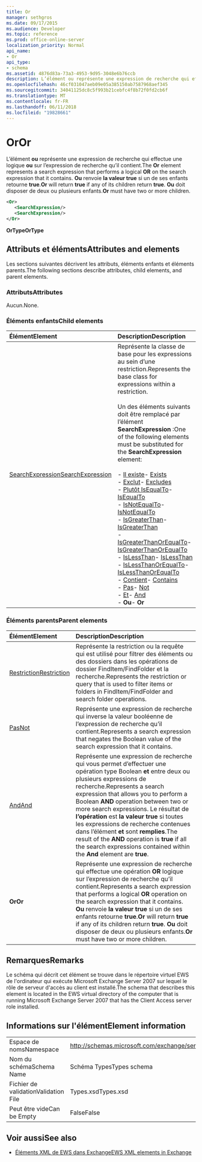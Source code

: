 ```yaml
---
title: Or
manager: sethgros
ms.date: 09/17/2015
ms.audience: Developer
ms.topic: reference
ms.prod: office-online-server
localization_priority: Normal
api_name:
- Or
api_type:
- schema
ms.assetid: 4876d83a-73a3-4953-9d95-3048e6b76ccb
description: L’élément ou représente une expression de recherche qui effectue une opération OR logique sur l’expression de recherche qu’il contient. Ou renvoie la valeur true si un de ses enfants retourne true. Ou doit avoir deux ou plusieurs enfants.
ms.openlocfilehash: 46cf031047aeb09e05a385150ab7587968aef345
ms.sourcegitcommit: 34041125dc8c5f993b21cebfc4f8b72f0fd2cb6f
ms.translationtype: MT
ms.contentlocale: fr-FR
ms.lasthandoff: 06/11/2018
ms.locfileid: "19828661"
---
```

# <a name="or"></a><span data-ttu-id="d2ed2-105">Or</span><span class="sxs-lookup"><span data-stu-id="d2ed2-105">Or</span></span>

<span data-ttu-id="d2ed2-106">L’élément **ou** représente une expression de recherche qui effectue une logique **ou** sur l’expression de recherche qu’il contient.</span><span class="sxs-lookup"><span data-stu-id="d2ed2-106">The **Or** element represents a search expression that performs a logical **OR** on the search expression that it contains.</span></span> <span data-ttu-id="d2ed2-107">**Ou** renvoie **la valeur true** si un de ses enfants retourne **true**.</span><span class="sxs-lookup"><span data-stu-id="d2ed2-107">**Or** will return **true** if any of its children return **true**.</span></span> <span data-ttu-id="d2ed2-108">**Ou** doit disposer de deux ou plusieurs enfants.</span><span class="sxs-lookup"><span data-stu-id="d2ed2-108">**Or** must have two or more children.</span></span> 
  
```xml
<Or>
   <SearchExpression/>
   <SearchExpression/>
</Or>
```

 <span data-ttu-id="d2ed2-109">**OrType**</span><span class="sxs-lookup"><span data-stu-id="d2ed2-109">**OrType**</span></span>
## <a name="attributes-and-elements"></a><span data-ttu-id="d2ed2-110">Attributs et éléments</span><span class="sxs-lookup"><span data-stu-id="d2ed2-110">Attributes and elements</span></span>

<span data-ttu-id="d2ed2-111">Les sections suivantes décrivent les attributs, éléments enfants et éléments parents.</span><span class="sxs-lookup"><span data-stu-id="d2ed2-111">The following sections describe attributes, child elements, and parent elements.</span></span>
  
### <a name="attributes"></a><span data-ttu-id="d2ed2-112">Attributs</span><span class="sxs-lookup"><span data-stu-id="d2ed2-112">Attributes</span></span>

<span data-ttu-id="d2ed2-113">Aucun.</span><span class="sxs-lookup"><span data-stu-id="d2ed2-113">None.</span></span>
  
### <a name="child-elements"></a><span data-ttu-id="d2ed2-114">Éléments enfants</span><span class="sxs-lookup"><span data-stu-id="d2ed2-114">Child elements</span></span>

|<span data-ttu-id="d2ed2-115">**Élément**</span><span class="sxs-lookup"><span data-stu-id="d2ed2-115">**Element**</span></span>|<span data-ttu-id="d2ed2-116">**Description**</span><span class="sxs-lookup"><span data-stu-id="d2ed2-116">**Description**</span></span>|
|:-----|:-----|
|[<span data-ttu-id="d2ed2-117">SearchExpression</span><span class="sxs-lookup"><span data-stu-id="d2ed2-117">SearchExpression</span></span>](searchexpression.md) <br/> | <span data-ttu-id="d2ed2-118">Représente la classe de base pour les expressions au sein d’une restriction.</span><span class="sxs-lookup"><span data-stu-id="d2ed2-118">Represents the base class for expressions within a restriction.</span></span> <br/><br/><span data-ttu-id="d2ed2-119">Un des éléments suivants doit être remplacé par l’élément **SearchExpression** :</span><span class="sxs-lookup"><span data-stu-id="d2ed2-119">One of the following elements must be substituted for the **SearchExpression** element:</span></span> <br/> <br/><span data-ttu-id="d2ed2-120">- [Il existe](exists.md)</span><span class="sxs-lookup"><span data-stu-id="d2ed2-120">- [Exists](exists.md)</span></span> <br/><span data-ttu-id="d2ed2-121">- [Exclut](excludes.md)</span><span class="sxs-lookup"><span data-stu-id="d2ed2-121">- [Excludes](excludes.md)</span></span> <br/><span data-ttu-id="d2ed2-122">- [Plutôt IsEqualTo](isequalto.md)</span><span class="sxs-lookup"><span data-stu-id="d2ed2-122">- [IsEqualTo](isequalto.md)</span></span> <br/><span data-ttu-id="d2ed2-123">- [IsNotEqualTo](isnotequalto.md)</span><span class="sxs-lookup"><span data-stu-id="d2ed2-123">- [IsNotEqualTo](isnotequalto.md)</span></span> <br/><span data-ttu-id="d2ed2-124">- [IsGreaterThan](isgreaterthan.md)</span><span class="sxs-lookup"><span data-stu-id="d2ed2-124">- [IsGreaterThan](isgreaterthan.md)</span></span> <br/><span data-ttu-id="d2ed2-125">- [IsGreaterThanOrEqualTo](isgreaterthanorequalto.md)</span><span class="sxs-lookup"><span data-stu-id="d2ed2-125">- [IsGreaterThanOrEqualTo](isgreaterthanorequalto.md)</span></span> <br/><span data-ttu-id="d2ed2-126">- [IsLessThan](islessthan.md)</span><span class="sxs-lookup"><span data-stu-id="d2ed2-126">- [IsLessThan](islessthan.md)</span></span> <br/><span data-ttu-id="d2ed2-127">- [IsLessThanOrEqualTo](islessthanorequalto.md)</span><span class="sxs-lookup"><span data-stu-id="d2ed2-127">- [IsLessThanOrEqualTo](islessthanorequalto.md)</span></span> <br/><span data-ttu-id="d2ed2-128">- [Contient](contains.md)</span><span class="sxs-lookup"><span data-stu-id="d2ed2-128">- [Contains](contains.md)</span></span> <br/><span data-ttu-id="d2ed2-129">- [Pas](not.md)</span><span class="sxs-lookup"><span data-stu-id="d2ed2-129">- [Not](not.md)</span></span> <br/><span data-ttu-id="d2ed2-130">- [Et](and.md)</span><span class="sxs-lookup"><span data-stu-id="d2ed2-130">- [And](and.md)</span></span> <br/><span data-ttu-id="d2ed2-131">- **Ou**</span><span class="sxs-lookup"><span data-stu-id="d2ed2-131">- **Or**</span></span> <br/> |
   
### <a name="parent-elements"></a><span data-ttu-id="d2ed2-132">Éléments parents</span><span class="sxs-lookup"><span data-stu-id="d2ed2-132">Parent elements</span></span>

|<span data-ttu-id="d2ed2-133">**Élément**</span><span class="sxs-lookup"><span data-stu-id="d2ed2-133">**Element**</span></span>|<span data-ttu-id="d2ed2-134">**Description**</span><span class="sxs-lookup"><span data-stu-id="d2ed2-134">**Description**</span></span>|
|:-----|:-----|
|[<span data-ttu-id="d2ed2-135">Restriction</span><span class="sxs-lookup"><span data-stu-id="d2ed2-135">Restriction</span></span>](restriction.md) <br/> |<span data-ttu-id="d2ed2-136">Représente la restriction ou la requête qui est utilisé pour filtrer des éléments ou des dossiers dans les opérations de dossier FindItem/FindFolder et la recherche.</span><span class="sxs-lookup"><span data-stu-id="d2ed2-136">Represents the restriction or query that is used to filter items or folders in FindItem/FindFolder and search folder operations.</span></span>  <br/> |
|[<span data-ttu-id="d2ed2-137">Pas</span><span class="sxs-lookup"><span data-stu-id="d2ed2-137">Not</span></span>](not.md) <br/> |<span data-ttu-id="d2ed2-138">Représente une expression de recherche qui inverse la valeur booléenne de l’expression de recherche qu’il contient.</span><span class="sxs-lookup"><span data-stu-id="d2ed2-138">Represents a search expression that negates the Boolean value of the search expression that it contains.</span></span>  <br/> |
|[<span data-ttu-id="d2ed2-139">And</span><span class="sxs-lookup"><span data-stu-id="d2ed2-139">And</span></span>](and.md) <br/> |<span data-ttu-id="d2ed2-140">Représente une expression de recherche qui vous permet d’effectuer une opération type Boolean **et** entre deux ou plusieurs expressions de recherche.</span><span class="sxs-lookup"><span data-stu-id="d2ed2-140">Represents a search expression that allows you to perform a Boolean **AND** operation between two or more search expressions.</span></span> <span data-ttu-id="d2ed2-141">Le résultat de **l’opération** est **la valeur true** si toutes les expressions de recherche contenues dans l’élément **et** sont **remplies**.</span><span class="sxs-lookup"><span data-stu-id="d2ed2-141">The result of the **AND** operation is **true** if all the search expressions contained within the **And** element are **true**.</span></span>  <br/> |
|<span data-ttu-id="d2ed2-142">**Or**</span><span class="sxs-lookup"><span data-stu-id="d2ed2-142">**Or**</span></span> <br/> |<span data-ttu-id="d2ed2-143">Représente une expression de recherche qui effectue une opération **OR** logique sur l’expression de recherche qu’il contient.</span><span class="sxs-lookup"><span data-stu-id="d2ed2-143">Represents a search expression that performs a logical **OR** operation on the search expression that it contains.</span></span> <span data-ttu-id="d2ed2-144">**Ou** renvoie **la valeur true** si un de ses enfants retourne **true**.</span><span class="sxs-lookup"><span data-stu-id="d2ed2-144">**Or** will return **true** if any of its children return **true**.</span></span> <span data-ttu-id="d2ed2-145">**Ou** doit disposer de deux ou plusieurs enfants.</span><span class="sxs-lookup"><span data-stu-id="d2ed2-145">**Or** must have two or more children.</span></span>  <br/> |
   
## <a name="remarks"></a><span data-ttu-id="d2ed2-146">Remarques</span><span class="sxs-lookup"><span data-stu-id="d2ed2-146">Remarks</span></span>

<span data-ttu-id="d2ed2-147">Le schéma qui décrit cet élément se trouve dans le répertoire virtuel EWS de l'ordinateur qui exécute Microsoft Exchange Server 2007 sur lequel le rôle de serveur d'accès au client est installé.</span><span class="sxs-lookup"><span data-stu-id="d2ed2-147">The schema that describes this element is located in the EWS virtual directory of the computer that is running Microsoft Exchange Server 2007 that has the Client Access server role installed.</span></span>
  
## <a name="element-information"></a><span data-ttu-id="d2ed2-148">Informations sur l'élément</span><span class="sxs-lookup"><span data-stu-id="d2ed2-148">Element information</span></span>

|||
|:-----|:-----|
|<span data-ttu-id="d2ed2-149">Espace de noms</span><span class="sxs-lookup"><span data-stu-id="d2ed2-149">Namespace</span></span>  <br/> |http://schemas.microsoft.com/exchange/services/2006/types  <br/> |
|<span data-ttu-id="d2ed2-150">Nom du schéma</span><span class="sxs-lookup"><span data-stu-id="d2ed2-150">Schema Name</span></span>  <br/> |<span data-ttu-id="d2ed2-151">Schéma Types</span><span class="sxs-lookup"><span data-stu-id="d2ed2-151">Types schema</span></span>  <br/> |
|<span data-ttu-id="d2ed2-152">Fichier de validation</span><span class="sxs-lookup"><span data-stu-id="d2ed2-152">Validation File</span></span>  <br/> |<span data-ttu-id="d2ed2-153">Types.xsd</span><span class="sxs-lookup"><span data-stu-id="d2ed2-153">Types.xsd</span></span>  <br/> |
|<span data-ttu-id="d2ed2-154">Peut être vide</span><span class="sxs-lookup"><span data-stu-id="d2ed2-154">Can be Empty</span></span>  <br/> |<span data-ttu-id="d2ed2-155">False</span><span class="sxs-lookup"><span data-stu-id="d2ed2-155">False</span></span>  <br/> |
   
## <a name="see-also"></a><span data-ttu-id="d2ed2-156">Voir aussi</span><span class="sxs-lookup"><span data-stu-id="d2ed2-156">See also</span></span>

- [<span data-ttu-id="d2ed2-157">Éléments XML de EWS dans Exchange</span><span class="sxs-lookup"><span data-stu-id="d2ed2-157">EWS XML elements in Exchange</span></span>](ews-xml-elements-in-exchange.md)

